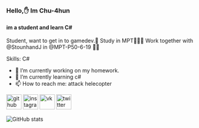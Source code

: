 ### Hello,✋ Im Chu-4hun
#### im a student and learn C#

Student, want to get in to gamedev.👾
Study in MPT👨‍👨‍👦
Work together with @StounhandJ in @MPT-P50-6-19 🐱‍👤

Skills: C#

- 🔭 I’m currently working on my homework. 
- 🌱 I’m currently learning c# 
- 📫 How to reach me: attack helecopter 


[<img src='https://cdn.jsdelivr.net/npm/simple-icons@3.0.1/icons/github.svg' alt='github' height='40'>](https://github.com/Chu-4hun)  [<img src='https://cdn.jsdelivr.net/npm/simple-icons@3.0.1/icons/instagram.svg' alt='instagram' height='40'>](https://www.instagram.com/chu_chun008/)  [<img src='https://cdn.jsdelivr.net/npm/simple-icons@3.0.1/icons/vk.svg' alt='vk' height='40'>](https://vk.com/dhlud)  [<img src='https://cdn.jsdelivr.net/npm/simple-icons@3.0.1/icons/twitter.svg' alt='twitter' height='40'>](https://twitter.com/Chu_4hun)  

![GitHub stats](https://github-readme-stats.vercel.app/api?username=Chu-4hun&show_icons=true)  
